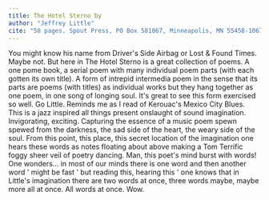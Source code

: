 ```yaml
---
title: The Hotel Sterno by 
author: "Jeffrey Little"
cite: "58 pages. Spout Press, PO Box 581067, Minneapolis, MN 55458-1067. "
---
```


You might know his name from Driver's Side Airbag or Lost & Found Times. Maybe not. But here in The Hotel Sterno is a great collection of poems. A one pome book, a serial poem with many individual poem parts (with each gotten its own title). A form of intrepid intermedia poem in the sense that its parts are poems (with titles) as individual works but they hang together as one poem, in one song of longing soul. It's great to see this form exercised so well. Go Little. Reminds me as I read of Kerouac's Mexico City Blues. This is a jazz inspired all things present onslaught of sound imagination. Invigorating, exciting. Capturing the essence of a music poem spewn spewed from the darkness, the sad side of the heart, the weary side of the soul. From this point, this place, this secret location of the imagination one hears these words as notes floating about above making a Tom Terrific foggy sheer veil of poetry dancing. Man, this poet's mind burst with words! One wonders&hellip; in most of our minds there is one word and then another word ' might be fast ' but reading this, hearing this ' one knows that in Little's imagination there are two words at once, three words maybe, maybe more all at once. All words at once. Wow.

